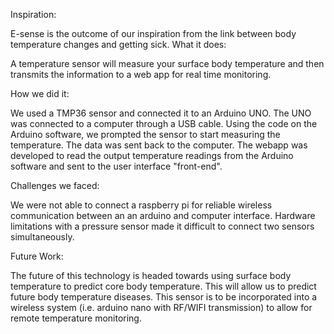 Inspiration:

E-sense is the outcome of our inspiration from the link between body temperature changes and getting sick.
What it does:

A temperature sensor will measure your surface body temperature and then transmits the information to a web app for real time monitoring.

How we did it:

We used a TMP36 sensor and connected it to an Arduino UNO. The UNO was connected to a computer through a USB cable. Using the code on the Arduino software, we prompted the sensor to start measuring the temperature. The data was sent back to the computer. The webapp was developed to read the output temperature readings from the Arduino software and sent to the user interface "front-end".

Challenges we faced:

We were not able to connect a raspberry pi for reliable wireless communication between an an arduino and computer interface. Hardware limitations with a pressure sensor made it difficult to connect two sensors simultaneously.

Future Work:

The future of this technology is headed towards using surface body temperature to predict core body temperature. This will allow us to predict future body temperature diseases. This sensor is to be incorporated into a wireless system (i.e. arduino nano with RF/WIFI transmission) to allow for remote temperature monitoring.
